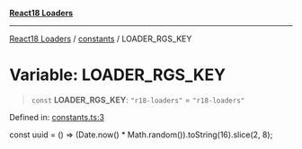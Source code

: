 [**React18 Loaders**](../../README.md)

***

[React18 Loaders](../../modules.md) / [constants](../README.md) / LOADER\_RGS\_KEY

# Variable: LOADER\_RGS\_KEY

> `const` **LOADER\_RGS\_KEY**: `"r18-loaders"` = `"r18-loaders"`

Defined in: [constants.ts:3](https://github.com/react18-tools/turborepo-template/blob/15f049b3490b4e059828906d31f43a3bb780bbbe/lib/src/constants.ts#L3)

const uuid = () => (Date.now() * Math.random()).toString(16).slice(2, 8);
